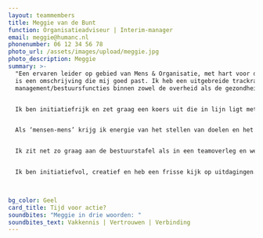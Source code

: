 ```yaml
---
layout: teammembers
title: Meggie van de Bunt
function: Organisatieadviseur | Interim-manager
email: meggie@humanc.nl
phonenumber: 06 12 34 56 78
photo_url: /assets/images/upload/meggie.jpg
photo_description: Meggie
summary: >-
  "Een ervaren leider op gebied van Mens & Organisatie, met hart voor de zaak"
  is een omschrijving die mij goed past. Ik heb een uitgebreide trackracord van
  management/bestuursfuncties binnen zowel de overheid als de gezondheidszorg.​


  Ik ben initiatiefrijk en zet graag een koers uit die in lijn ligt met het grotere geheel. Ik draag graag bij aan tevreden klanten, gezonde bedrijfsvoering én werkplezier. ​


  Als ‘mensen-mens’ krijg ik energie van het stellen van doelen en het bereiken van resultaten, samen met anderen. Ik kom doortastend tot de kern, zet een heldere koers uit en weet in samenwerking een organisatie (onderdeel) gestaag de goede kant op te ontwikkelen.​


  ​Ik zit net zo graag aan de bestuurstafel als in een teamoverleg en weet uit ervaring dat beiden wel degelijk met elkaar te maken hebben.  Wat mij betreft is een (verander)plan pas echt geslaagd als de dagelijkse praktijk daar in positieve zin iets van merkt. ​


  Ik ben initiatiefvol, creatief en heb een frisse kijk op uitdagingen. Ik heb lef om te doen wat nodig is en ga ingewikkelde situaties niet uit de weg. Taaie vraagstukken zie ik als mijn specialiteit. Ik reflecteer en leer graag.​


  ​
bg_color: Geel
card_title: Tijd voor actie?
soundbites: "Meggie in drie woorden: "
soundbites_text: Vakkennis | Vertrouwen | Verbinding
---
```

